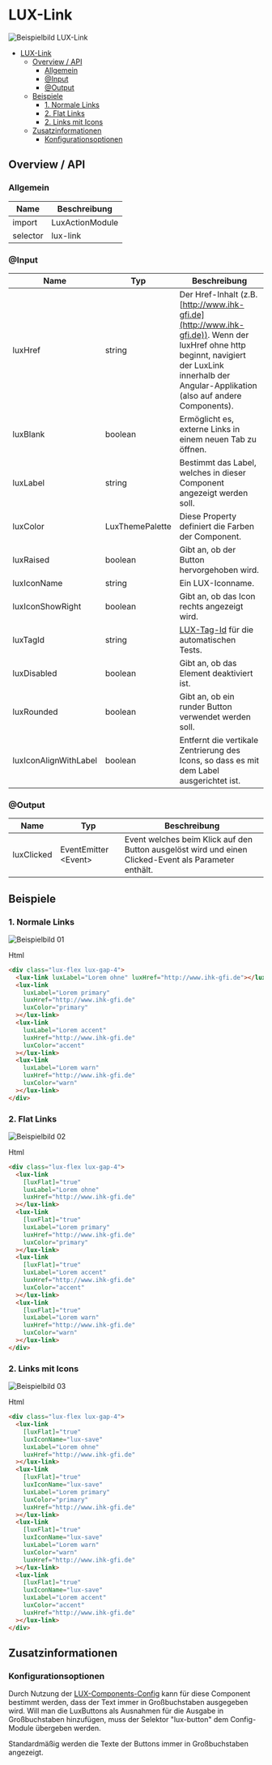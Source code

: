 # LUX-Link

![Beispielbild LUX-Link](https://raw.githubusercontent.com/wiki/IHK-GfI/lux-components/Versions/v16/lux‐link-v16-img.png)

- [LUX-Link](#lux-link)
  - [Overview / API](#overview--api)
    - [Allgemein](#allgemein)
    - [@Input](#input)
    - [@Output](#output)
  - [Beispiele](#beispiele)
    - [1. Normale Links](#1-normale-links)
    - [2. Flat Links](#2-flat-links)
    - [2. Links mit Icons](#2-links-mit-icons)
  - [Zusatzinformationen](#zusatzinformationen)
    - [Konfigurationsoptionen](#konfigurationsoptionen)

## Overview / API

### Allgemein

| Name     | Beschreibung    |
| -------- | --------------- |
| import   | LuxActionModule |
| selector | lux-link        |

### @Input

| Name                  | Typ             | Beschreibung                                                                                                                                                                                     |
| --------------------- | --------------- | ------------------------------------------------------------------------------------------------------------------------------------------------------------------------------------------------ |
| luxHref               | string          | Der Href-Inhalt (z.B. [http://www.ihk-gfi.de](http://www.ihk-gfi.de)). Wenn der luxHref ohne http beginnt, navigiert der LuxLink innerhalb der Angular-Applikation (also auf andere Components). |
| luxBlank              | boolean         | Ermöglicht es, externe Links in einem neuen Tab zu öffnen.                                                                                                                                       |
| luxLabel              | string          | Bestimmt das Label, welches in dieser Component angezeigt werden soll.                                                                                                                           |
| luxColor              | LuxThemePalette | Diese Property definiert die Farben der Component.                                                                                                                                               |
| luxRaised             | boolean         | Gibt an, ob der Button hervorgehoben wird.                                                                                                                                                       |
| luxIconName           | string          | Ein LUX-Iconname.                                                                                                                                                                                |
| luxIconShowRight      | boolean         | Gibt an, ob das Icon rechts angezeigt wird.                                                                                                                                                      |
| luxTagId              | string          | [LUX-Tag-Id](luxTagId-v16#direkte-konfiguration) für die automatischen Tests.                                                                                                                    |
| luxDisabled           | boolean         | Gibt an, ob das Element deaktiviert ist.                                                                                                                                                         |
| luxRounded            | boolean         | Gibt an, ob ein runder Button verwendet werden soll.                                                                                                                                             |
| luxIconAlignWithLabel | boolean         | Entfernt die vertikale Zentrierung des Icons, so dass es mit dem Label ausgerichtet ist.                                                                                                         |

### @Output

| Name       | Typ                   | Beschreibung                                                                                          |
| ---------- | --------------------- | ----------------------------------------------------------------------------------------------------- |
| luxClicked | EventEmitter \<Event> | Event welches beim Klick auf den Button ausgelöst wird und einen Clicked-Event als Parameter enthält. |

## Beispiele

### 1. Normale Links

![Beispielbild 01](https://raw.githubusercontent.com/wiki/IHK-GfI/lux-components/Versions/v16/lux‐link-v16-img-01.png)

Html

```html
<div class="lux-flex lux-gap-4">
  <lux-link luxLabel="Lorem ohne" luxHref="http://www.ihk-gfi.de"></lux-link>
  <lux-link
    luxLabel="Lorem primary"
    luxHref="http://www.ihk-gfi.de"
    luxColor="primary"
  ></lux-link>
  <lux-link
    luxLabel="Lorem accent"
    luxHref="http://www.ihk-gfi.de"
    luxColor="accent"
  ></lux-link>
  <lux-link
    luxLabel="Lorem warn"
    luxHref="http://www.ihk-gfi.de"
    luxColor="warn"
  ></lux-link>
</div>
```

### 2. Flat Links

![Beispielbild 02](https://raw.githubusercontent.com/wiki/IHK-GfI/lux-components/Versions/v16/lux‐link-v16-img-02.png)

Html

```html
<div class="lux-flex lux-gap-4">
  <lux-link
    [luxFlat]="true"
    luxLabel="Lorem ohne"
    luxHref="http://www.ihk-gfi.de"
  ></lux-link>
  <lux-link
    [luxFlat]="true"
    luxLabel="Lorem primary"
    luxHref="http://www.ihk-gfi.de"
    luxColor="primary"
  ></lux-link>
  <lux-link
    [luxFlat]="true"
    luxLabel="Lorem accent"
    luxHref="http://www.ihk-gfi.de"
    luxColor="accent"
  ></lux-link>
  <lux-link
    [luxFlat]="true"
    luxLabel="Lorem warn"
    luxHref="http://www.ihk-gfi.de"
    luxColor="warn"
  ></lux-link>
</div>
```

### 2. Links mit Icons

![Beispielbild 03](https://raw.githubusercontent.com/wiki/IHK-GfI/lux-components/Versions/v16/lux‐link-v16-img-03.png)

Html

```html
<div class="lux-flex lux-gap-4">
  <lux-link
    [luxFlat]="true"
    luxIconName="lux-save"
    luxLabel="Lorem ohne"
    luxHref="http://www.ihk-gfi.de"
  ></lux-link>
  <lux-link
    [luxFlat]="true"
    luxIconName="lux-save"
    luxLabel="Lorem primary"
    luxColor="primary"
    luxHref="http://www.ihk-gfi.de"
  ></lux-link>
  <lux-link
    [luxFlat]="true"
    luxIconName="lux-save"
    luxLabel="Lorem warn"
    luxColor="warn"
    luxHref="http://www.ihk-gfi.de"
  ></lux-link>
  <lux-link
    [luxFlat]="true"
    luxIconName="lux-save"
    luxLabel="Lorem accent"
    luxColor="accent"
    luxHref="http://www.ihk-gfi.de"
  ></lux-link>
</div>
```

## Zusatzinformationen

### Konfigurationsoptionen

Durch Nutzung der [LUX-Components-Config](config-v16) kann für diese Component bestimmt werden, dass der Text immer in Großbuchstaben ausgegeben wird.
Will man die LuxButtons als Ausnahmen für die Ausgabe in Großbuchstaben hinzufügen, muss der Selektor "lux-button" dem Config-Module übergeben werden.

Standardmäßig werden die Texte der Buttons immer in Großbuchstaben angezeigt.
